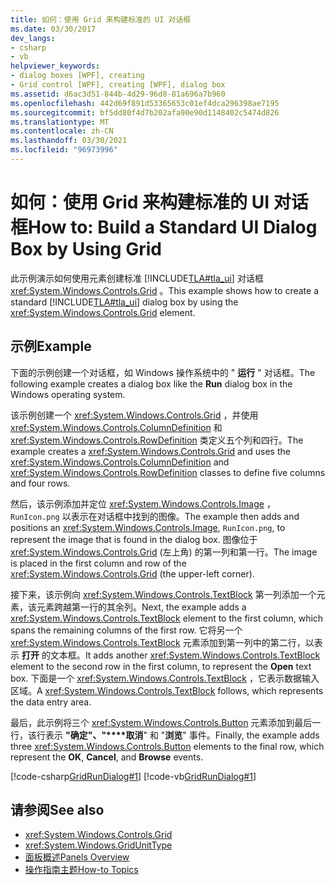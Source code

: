 ```yaml
---
title: 如何：使用 Grid 来构建标准的 UI 对话框
ms.date: 03/30/2017
dev_langs:
- csharp
- vb
helpviewer_keywords:
- dialog boxes [WPF], creating
- Grid control [WPF], creating [WPF], dialog box
ms.assetid: d6ac3d51-844b-4d29-96d8-81a696a7b960
ms.openlocfilehash: 442d69f891d53365653c01ef4dca296398ae7195
ms.sourcegitcommit: bf5dd80f4d7b202afa90e90d1148402c5474d826
ms.translationtype: MT
ms.contentlocale: zh-CN
ms.lasthandoff: 03/30/2021
ms.locfileid: "96973996"
---
```

# <a name="how-to-build-a-standard-ui-dialog-box-by-using-grid"></a><span data-ttu-id="c1404-102">如何：使用 Grid 来构建标准的 UI 对话框</span><span class="sxs-lookup"><span data-stu-id="c1404-102">How to: Build a Standard UI Dialog Box by Using Grid</span></span>
<span data-ttu-id="c1404-103">此示例演示如何使用元素创建标准 [!INCLUDE[TLA#tla_ui](../../../includes/tlasharptla-ui-md.md)] 对话框 <xref:System.Windows.Controls.Grid> 。</span><span class="sxs-lookup"><span data-stu-id="c1404-103">This example shows how to create a standard [!INCLUDE[TLA#tla_ui](../../../includes/tlasharptla-ui-md.md)] dialog box by using the <xref:System.Windows.Controls.Grid> element.</span></span>  
  
## <a name="example"></a><span data-ttu-id="c1404-104">示例</span><span class="sxs-lookup"><span data-stu-id="c1404-104">Example</span></span>  
 <span data-ttu-id="c1404-105">下面的示例创建一个对话框，如 Windows 操作系统中的 " **运行** " 对话框。</span><span class="sxs-lookup"><span data-stu-id="c1404-105">The following example creates a dialog box like the **Run** dialog box in the Windows operating system.</span></span>  
  
 <span data-ttu-id="c1404-106">该示例创建一个 <xref:System.Windows.Controls.Grid> ，并使用 <xref:System.Windows.Controls.ColumnDefinition> 和 <xref:System.Windows.Controls.RowDefinition> 类定义五个列和四行。</span><span class="sxs-lookup"><span data-stu-id="c1404-106">The example creates a <xref:System.Windows.Controls.Grid> and uses the <xref:System.Windows.Controls.ColumnDefinition> and <xref:System.Windows.Controls.RowDefinition> classes to define five columns and four rows.</span></span>  
  
 <span data-ttu-id="c1404-107">然后，该示例添加并定位 <xref:System.Windows.Controls.Image> ， `RunIcon.png` 以表示在对话框中找到的图像。</span><span class="sxs-lookup"><span data-stu-id="c1404-107">The example then adds and positions an <xref:System.Windows.Controls.Image>, `RunIcon.png`, to represent the image that is found in the dialog box.</span></span> <span data-ttu-id="c1404-108">图像位于 <xref:System.Windows.Controls.Grid> (左上角) 的第一列和第一行。</span><span class="sxs-lookup"><span data-stu-id="c1404-108">The image is placed in the first column and row of the <xref:System.Windows.Controls.Grid> (the upper-left corner).</span></span>  
  
 <span data-ttu-id="c1404-109">接下来，该示例向 <xref:System.Windows.Controls.TextBlock> 第一列添加一个元素，该元素跨越第一行的其余列。</span><span class="sxs-lookup"><span data-stu-id="c1404-109">Next, the example adds a <xref:System.Windows.Controls.TextBlock> element to the first column, which spans the remaining columns of the first row.</span></span> <span data-ttu-id="c1404-110">它将另一个 <xref:System.Windows.Controls.TextBlock> 元素添加到第一列中的第二行，以表示 **打开** 的文本框。</span><span class="sxs-lookup"><span data-stu-id="c1404-110">It adds another <xref:System.Windows.Controls.TextBlock> element to the second row in the first column, to represent the **Open** text box.</span></span> <span data-ttu-id="c1404-111">下面是一个 <xref:System.Windows.Controls.TextBlock> ，它表示数据输入区域。</span><span class="sxs-lookup"><span data-stu-id="c1404-111">A <xref:System.Windows.Controls.TextBlock> follows, which represents the data entry area.</span></span>  
  
 <span data-ttu-id="c1404-112">最后，此示例将三个 <xref:System.Windows.Controls.Button> 元素添加到最后一行，该行表示 **"确定"、"\*\*\*\*取消**" 和 "**浏览**" 事件。</span><span class="sxs-lookup"><span data-stu-id="c1404-112">Finally, the example adds three <xref:System.Windows.Controls.Button> elements to the final row, which represent the **OK**, **Cancel**, and **Browse** events.</span></span>  
  
 [!code-csharp[GridRunDialog#1](~/samples/snippets/csharp/VS_Snippets_Wpf/GridRunDialog/CSharp/window1.xaml.cs#1)]
 [!code-vb[GridRunDialog#1](~/samples/snippets/visualbasic/VS_Snippets_Wpf/GridRunDialog/VisualBasic/grid_vb.vb#1)]  
  
## <a name="see-also"></a><span data-ttu-id="c1404-113">请参阅</span><span class="sxs-lookup"><span data-stu-id="c1404-113">See also</span></span>

- <xref:System.Windows.Controls.Grid>
- <xref:System.Windows.GridUnitType>
- [<span data-ttu-id="c1404-114">面板概述</span><span class="sxs-lookup"><span data-stu-id="c1404-114">Panels Overview</span></span>](panels-overview.md)
- [<span data-ttu-id="c1404-115">操作指南主题</span><span class="sxs-lookup"><span data-stu-id="c1404-115">How-to Topics</span></span>](grid-how-to-topics.md)

